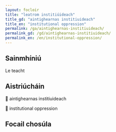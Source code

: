 ```yaml
---
layout: focloir
title: "leatrom institiúideach"
title_gd: "aintighearnas institiuideach"
title_en: "institutional oppression"
permalink: /ga/aintighearnas-institiuideach/
permalink_gd: /gd/aintighearnas-institiuideach/
permalink_en: /en/institutional-oppression/
---
```


## Sainmhíniú

Le teacht

## Aistriúcháin

&#x1f3f4;&#xe0067;&#xe0062;&#xe0073;&#xe0063;&#xe0074;&#xe007f; aintighearnas institiuideach

&#x1f3f4;&#xe0067;&#xe0062;&#xe0065;&#xe006e;&#xe0067;&#xe007f; institutional oppression

## Focail chosúla
